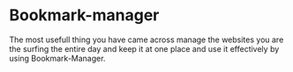 # Bookmark-manager
 
The most usefull thing you have came across manage the websites you are the surfing the entire day and keep it at one place and use it effectively by using Bookmark-Manager.
